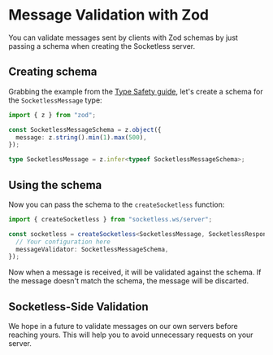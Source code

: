 # Message Validation with Zod

You can validate messages sent by clients with Zod schemas by just passing a schema when creating the Socketless server.

## Creating schema

Grabbing the example from the [Type Safety guide](/type-safety), let's create a schema for the `SocketlessMessage` type:

```ts
import { z } from "zod";

const SocketlessMessageSchema = z.object({
  message: z.string().min(1).max(500),
});

type SocketlessMessage = z.infer<typeof SocketlessMessageSchema>;
```

## Using the schema

Now you can pass the schema to the `createSocketless` function:

```ts
import { createSocketless } from "socketless.ws/server";

const socketless = createSocketless<SocketlessMessage, SocketlessResponse>({
  // Your configuration here
  messageValidator: SocketlessMessageSchema,
});
```

Now when a message is received, it will be validated against the schema. If the message doesn't match the schema, the message will be discarted.

## Socketless-Side Validation

We hope in a future to validate messages on our own servers before reaching yours. This will help you to avoid unnecessary requests on your server.
